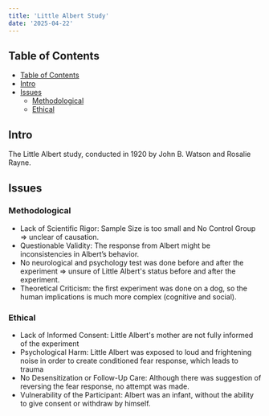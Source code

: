 ```yaml
---
title: 'Little Albert Study'
date: '2025-04-22'
---
```


## Table of Contents

- [Table of Contents](#table-of-contents)
- [Intro](#intro)
- [Issues](#issues)
  - [Methodological](#methodological)
  - [Ethical](#ethical)

## Intro

The Little Albert study, conducted in 1920 by John B. Watson and Rosalie Rayne.

## Issues

### Methodological

- Lack of Scientific Rigor: Sample Size is too small and No Control Group => unclear of causation.
- Questionable Validity: The response from Albert might be inconsistencies in Albert’s behavior.
- No neurological and psychology test was done before and after the experiment => unsure of Little Albert's status before and after the experiment.
- Theoretical Criticism: the first experiment was done on a dog, so the human implications is much more complex (cognitive and social).

### Ethical

- Lack of Informed Consent: Little Albert's mother are not fully informed of the experiment
- Psychological Harm: Little Albert was exposed to loud and frightening noise in order to create conditioned fear response, which leads to trauma
- No Desensitization or Follow-Up Care: Although there was suggestion of reversing the fear response, no attempt was made.
- Vulnerability of the Participant: Albert was an infant, without the ability to give consent or withdraw by himself.
